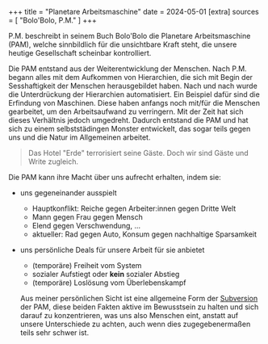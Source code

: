+++
title = "Planetare Arbeitsmaschine"
date = 2024-05-01
[extra]
sources = [ "Bolo'Bolo, P.M." ]
+++

P.M. beschreibt in seinem Buch Bolo'Bolo die Planetare Arbeitsmaschine (PAM), welche
sinnbildlich für die unsichtbare Kraft steht, die unsere heutige Gesellschaft scheinbar
kontrolliert.

Die PAM entstand aus der Weiterentwicklung der Menschen. Nach P.M. begann alles
mit dem Aufkommen von Hierarchien, die sich mit Begin der Sesshaftigkeit der
Menschen herausgebildet haben. Nach und nach wurde die Unterdrückung der
Hierarchien automatisiert. Ein Beispiel dafür sind die Erfindung von Maschinen.
Diese haben anfangs noch mit/für die Menschen gearbeitet, um den Arbeitsaufwand
zu verringern. Mit der Zeit hat sich dieses Verhältnis jedoch umgedreht.
Dadurch entstand die PAM und hat sich zu einem selbststädingen Monster
entwickelt, das sogar teils gegen uns und die Natur im Allgemeinen arbeitet.

> Das Hotel "Erde" terrorisiert seine Gäste. Doch wir sind Gäste und Write zugleich.

Die PAM kann ihre Macht über uns aufrecht erhalten, indem sie:

- uns gegeneinander ausspielt
  - Hauptkonflikt: Reiche gegen Arbeiter:innen gegen Dritte Welt
  - Mann gegen Frau gegen Mensch
  - Elend gegen Verschwendung, ...
  - aktueller: Rad gegen Auto, Konsum gegen nachhaltige Sparsamkeit
- uns persönliche Deals für unsere Arbeit für sie anbietet
  - (temporäre) Freiheit vom System
  - sozialer Aufstiegt oder **kein** sozialer Abstieg
  - (temporäre) Loslösung vom Überlebenskampf

  Aus meiner persönlichen Sicht ist eine allgemeine Form der
  [Subversion](@/words/subversion.md) der PAM, diese beiden Fakten aktive im
  Bewusstsein zu halten und sich darauf zu konzentrieren, was uns also Menschen
  eint, anstatt auf unsere Unterschiede zu achten, auch wenn dies
  zugegebenermaßen teils sehr schwer ist.
